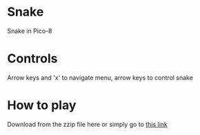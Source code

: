 # Snake
Snake in Pico-8

# Controls
Arrow keys and 'x' to navigate menu, arrow keys to control snake

# How to play
Download from the zzip file here or simply go to [this link](https://jbernard3396.itch.io/snake)

